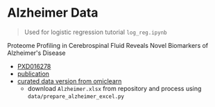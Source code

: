 # Alzheimer Data

> Used for logistic regression tutorial `log_reg.ipynb`

Proteome Profiling in Cerebrospinal Fluid Reveals Novel Biomarkers of Alzheimer's Disease

- [PXD016278](https://www.ebi.ac.uk/pride/archive/projects/PXD016278)
- [publication](https://www.embopress.org/doi/full/10.15252/msb.20199356)
- [curated data version from omiclearn](https://github.com/MannLabs/OmicLearn/tree/master/omiclearn/data)
  - download `Alzheimer.xlsx` from repository and process using `data/prepare_alzheimer_excel.py`

